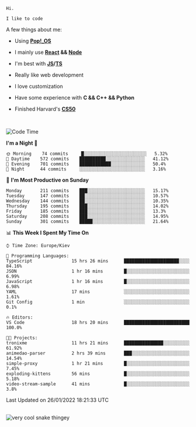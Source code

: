 ```
Hi.

I like to code
```

A few things about me:

-   Using **[Pop!\_OS](https://pop.system76.com/)**

-   I mainly use **[React](https://reactjs.org/) && [Node](https://nodejs.org/en/)**

-   I'm best with **[JS](https://www.javascript.com/)/[TS](https://www.typescriptlang.org/)**

-   Really like web development

-   I love customization

-   Have some experience with **C && C++ && Python**

-   Finished Harvard's **[CS50](https://cs50.harvard.edu)**

<br>

<!--START_SECTION:waka-->
![Code Time](http://img.shields.io/badge/Code%20Time-292%20hrs%2019%20mins-blue)

**I'm a Night 🦉** 

```text
🌞 Morning    74 commits     █░░░░░░░░░░░░░░░░░░░░░░░░   5.32% 
🌆 Daytime    572 commits    ██████████░░░░░░░░░░░░░░░   41.12% 
🌃 Evening    701 commits    ████████████░░░░░░░░░░░░░   50.4% 
🌙 Night      44 commits     ░░░░░░░░░░░░░░░░░░░░░░░░░   3.16%

```
📅 **I'm Most Productive on Sunday** 

```text
Monday       211 commits    ███░░░░░░░░░░░░░░░░░░░░░░   15.17% 
Tuesday      147 commits    ██░░░░░░░░░░░░░░░░░░░░░░░   10.57% 
Wednesday    144 commits    ██░░░░░░░░░░░░░░░░░░░░░░░   10.35% 
Thursday     195 commits    ███░░░░░░░░░░░░░░░░░░░░░░   14.02% 
Friday       185 commits    ███░░░░░░░░░░░░░░░░░░░░░░   13.3% 
Saturday     208 commits    ███░░░░░░░░░░░░░░░░░░░░░░   14.95% 
Sunday       301 commits    █████░░░░░░░░░░░░░░░░░░░░   21.64%

```


📊 **This Week I Spent My Time On** 

```text
⌚︎ Time Zone: Europe/Kiev

💬 Programming Languages: 
TypeScript               15 hrs 26 mins      █████████████████████░░░░   84.16% 
JSON                     1 hr 16 mins        █░░░░░░░░░░░░░░░░░░░░░░░░   6.99% 
JavaScript               1 hr 16 mins        █░░░░░░░░░░░░░░░░░░░░░░░░   6.98% 
YAML                     17 mins             ░░░░░░░░░░░░░░░░░░░░░░░░░   1.61% 
Git Config               1 min               ░░░░░░░░░░░░░░░░░░░░░░░░░   0.1%

🔥 Editors: 
VS Code                  18 hrs 20 mins      █████████████████████████   100.0%

🐱‍💻 Projects: 
tronixme                 11 hrs 21 mins      ███████████████░░░░░░░░░░   61.92% 
animedao-parser          2 hrs 39 mins       ███░░░░░░░░░░░░░░░░░░░░░░   14.54% 
simple-proxy             1 hr 21 mins        █░░░░░░░░░░░░░░░░░░░░░░░░   7.45% 
exploding-kittens        56 mins             █░░░░░░░░░░░░░░░░░░░░░░░░   5.18% 
video-stream-sample      41 mins             █░░░░░░░░░░░░░░░░░░░░░░░░   3.8%

```


 Last Updated on 26/01/2022 18:21:33 UTC
<!--END_SECTION:waka-->

<br>

<img title="" src="https://raw.githubusercontent.com/Trunkelis/Trunkelis/output/github-contribution-grid-snake.svg" alt="very cool snake thingey" data-align="left">
